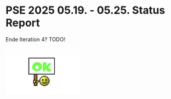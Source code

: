 # PSE 2025 05.19. - 05.25. Status Report

Ende Iteration 4? TODO!

![StatusOK.png](statusgrafiken/StatusOK.png)
